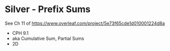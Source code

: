 # Silver - Prefix Sums

See Ch 11 of https://www.overleaf.com/project/5e73f65cde1d010001224d8a

   - CPH 9.1
   - aka Cumulative Sum, Partial Sums
   - 2D